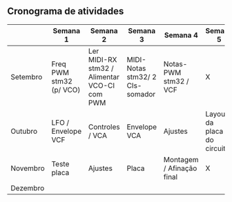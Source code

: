 ## Cronograma de atividades

|        | Semana 1 | Semana 2 | Semana 3 | Semana 4 | Semana 5 |
|--------|----------|----------|----------|----------|----------|
|Setembro| Freq PWM stm32 (p/ VCO) | Ler MIDI-RX stm32 / Alimentar VCO-CI com PWM  |MIDI-Notas stm32/ 2 CIs-somador  | Notas-PWM stm32 / VCF | X |
|Outubro | LFO  / Envelope VCF | Controles  / VCA  | Envelope VCA | Ajustes | Layout da placa do circuito |
|Novembro| Teste placa  | Ajustes  | Placa | Montagem  / Afinação final | X   |
|Dezembro|   |  |  |  |  |
